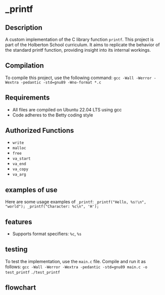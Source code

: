 # _printf

## Description
A custom implementation of the C library function `printf`. This project is part of the Holberton School curriculum. It aims to replicate the behavior of the standard printf function, providing insight into its internal workings.

## Compilation
To compile this project, use the following command:
`gcc -Wall -Werror -Wextra -pedantic -std=gnu89 -Wno-format *.c`

## Requirements
- All files are compiled on Ubuntu 22.04 LTS using gcc
- Code adheres to the Betty coding style

## Authorized Functions
- `write`
- `malloc`
- `free`
- `va_start`
- `va_end`
- `va_copy`
- `va_arg`

## examples of use
Here are some usage examples of `_printf`:
`_printf("Hello, %s!\n", "world");
_printf("Character: %c\n", 'H');`

## features
- Supports format specifiers: `%c`, `%s`

## testing
To test the implementation, use the `main.c` file. Compile and run it as follows:
`gcc -Wall -Werror -Wextra -pedantic -std=gnu89 main.c -o test_printf`
`./test_printf`

## flowchart